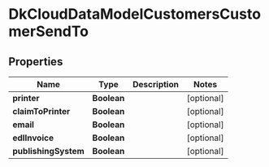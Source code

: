 
# DkCloudDataModelCustomersCustomerSendTo

## Properties
Name | Type | Description | Notes
------------ | ------------- | ------------- | -------------
**printer** | **Boolean** |  |  [optional]
**claimToPrinter** | **Boolean** |  |  [optional]
**email** | **Boolean** |  |  [optional]
**edIInvoice** | **Boolean** |  |  [optional]
**publishingSystem** | **Boolean** |  |  [optional]



